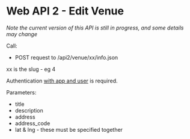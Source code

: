 # Web API 2 - Edit Venue

_Note the current version of this API is still in progress, and some details may change_

Call:
  *  POST request to /api2/venue/xx/info.json

xx is the slug - eg 4

Authentication [with app and user](/en/developers/core/webapi2.callauthentication.md) is required.


Parameters:
  *  title
  *  description
  *  address
  *  address_code
  *  lat & lng - these must be specified together

